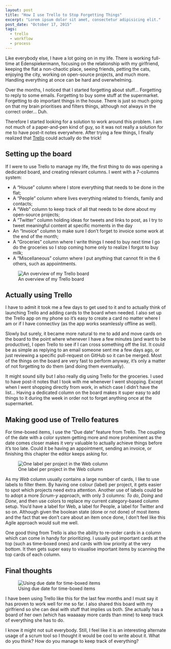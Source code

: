 ```yaml
---
layout: post
title: "How I use Trello to Stop Forgetting Things"
excerpt: "Lorem ipsum dolor sit amet, consectetur adipisicing elit."
post_date: "October 17, 2015"
tags: 
  - trello
  - workflow
  - process
---
```


Like everybody else, I have a lot going on in my life. There is working full-time at Edenspiekermann, focusing on the relationship with my girlfriend, keeping the flat a non-chaotic place, seeing friends, petting the cats, enjoying the city, working on open-source projects, and much more. Handling everything at once can be hard and overwhelming.

Over the months, I noticed that I started forgetting about stuff… Forgetting to reply to some emails. Forgetting to buy some stuff at the supermarket. Forgetting to do important things in the house. There is just so much going on that my brain prioritises and filters things, although not always in the correct order… Duh.

Therefore I started looking for a solution to work around this problem. I am not much of a paper-and-pen kind of guy, so it was not really a solution for me to have post-it notes everywhere. After trying a few things, I finally realized that [Trello](http://trello.com) could actually do the trick!

## Setting up the board

If I were to use Trello to manage my life, the first thing to do was opening a dedicated board, and creating relevant columns. I went with a 7-columns system:

- A “House” column where I store everything that needs to be done in the flat;
- A “People” column where lives everything related to friends, family and contacts;
- A “Web” column to keep track of all that needs to be done about my open-source projects;
- A “Twitter” column holding ideas for tweets and links to post, as I try to tweet meaningful content at specific moments in the day
- An “Invoice” column to make sure I don’t forget to invoice some work at the end of the month;
- A “Groceries” column where I write things I need to buy next time I go do the groceries so I stop coming home only to realize I forgot to buy milk;
- A “Miscellaneous” column where I put anything that cannot fit in the 6 others, such as appointments.

<figure class="figure">
  <img src="/images/how-i-use-trello/trello-overview.png" alt="An overview of my Trello board" />
  <figcaption>An overview of my Trello board</figcaption>
</figure>

## Actually using Trello

I have to admit it took me a few days to get used to it and to actually think of launching Trello and adding cards to the board when needed. I also set up the Trello app on my phone so it’s easy to create a card no matter where I am or if I have connectivy (as the app works seamlessly offline as well).

Slowly but surely, it became more natural to me to add and move cards on the board to the point where whenever I have a few minutes (and want to be productive), I open Trello to see if I can cross something off the list. It could be as simple as replying to an email someone sent me a few days ago, or just reviewing a specific pull-request on GitHub so it can be merged. Most of the things on the board are very fast to perform anyway, it’s only a matter of not forgetting to do them (and doing them eventually).

It might sound silly but I also really dig using Trello for the groceries. I used to have post-it notes that I took with me whenever I went shopping. Except when I went shopping directly from work, in which case I didn’t have the list… Having a dedicated column on the board makes it super easy to add things to it during the week in order not to forget anything once at the supermarket.

## Making good use of Trello features

For time-boxed items, I use the “Due date” feature from Trello. The coupling of the date with a color system getting more and more proheminent as the date comes closer makes it very valuable to actually achieve things before it’s too late. Could it be having an appointment, sending an invoice, or finishing this chapter the editor keeps asking for.

<figure class="figure--right">
  <img src="/images/how-i-use-trello/trello-labels.png" alt="One label per project in the Web column" />
  <figcaption>One label per project in the Web column</figcaption>
</figure>

As my *Web* column usually contains a large number of cards, I like to use labels to filter them. By having one colour (label) per project, it gets easier to spot which projects need extra attention. Another use of labels could be to adopt a more *Scrum-y* approach, with only 3 columns: *To do*, *Doing* and *Done*, and then use colors to replace my current category-based column setup. You’d have a label for Web, a label for People, a label for Twitter and so on. Although given the boolean state (done or not done) of most items and the fact that we don’t care about an item once done, I don’t feel like this Agile approach would suit me well.

One good thing from Trello is also the ability to re-order cards in a column which can come in handy for prioritizing. I usually put important cards at the top (such as time-boxed ones) and cards with low priority at the very bottom. It then gets super easy to visualise important items by scanning the top cards of each column.

## Final thoughts

<figure class="figure--right">
  <img src="/images/how-i-use-trello/trello-due-date.png" alt="Using due date for time-boxed items" />
  <figcaption>Using due date for time-boxed items</figcaption>
</figure>

I have been using Trello like this for the last few months and I must say it has proven to work well for me so far. I also shared this board with my girlfriend so she can deal with stuff that implies us both. She actually has a board of her own (which has waaaaay more cards than mine) to keep track of everything she has to do.

I know it might not suit everybody. Still, I feel like it is an interesting alternate usage of a scrum tool so I thought it would be cool to write about it. What do you think? How do you manage to keep track of everything?